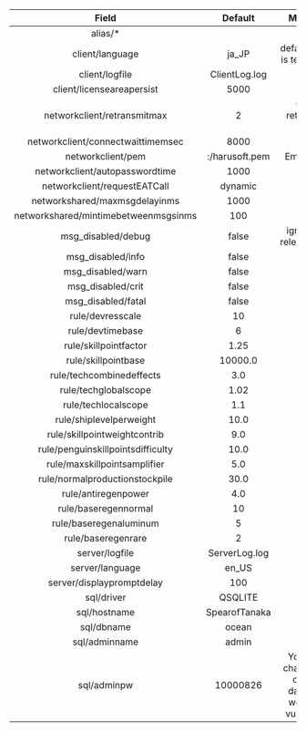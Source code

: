 |                Field                 |    Default     |                          Meaning                          |
| :----------------------------------: | :------------: | :-------------------------------------------------------: |
|               alias/*                |                |                                                           |
|           client/language            |     ja_JP      |                default value is temporary                 |
|            client/logfile            | ClientLog.log  |                                                           |
|      client/licenseareapersist       |      5000      |                                                           |
|     networkclient/retransmitmax      |       2        |                  Client retransmit time                   |
|  networkclient/connectwaittimemsec   |      8000      |                                                           |
|          networkclient/pem           | :/harusoft.pem |                         Embedded                          |
|    networkclient/autopasswordtime    |      1000      |                                                           |
|     networkclient/requestEATCall     |    dynamic     |                                                           |
|    networkshared/maxmsgdelayinms     |      1000      |                                                           |
| networkshared/mintimebetweenmsgsinms |      100       |                                                           |
|          msg_disabled/debug          |     false      |                  ignored in releasemode                   |
|          msg_disabled/info           |     false      |                                                           |
|          msg_disabled/warn           |     false      |                                                           |
|          msg_disabled/crit           |     false      |                                                           |
|          msg_disabled/fatal          |     false      |                                                           |
|           rule/devresscale           |       10       |                                                           |
|           rule/devtimebase           |       6        |                                                           |
|        rule/skillpointfactor         |      1.25      |                                                           |
|         rule/skillpointbase          |    10000.0     |                                                           |
|       rule/techcombinedeffects       |      3.0       |                                                           |
|         rule/techglobalscope         |      1.02      |                                                           |
|         rule/techlocalscope          |      1.1       |                                                           |
|       rule/shiplevelperweight        |      10.0      |                                                           |
|     rule/skillpointweightcontrib     |      9.0       |                                                           |
|  rule/penguinskillpointsdifficulty   |      10.0      |                                                           |
|     rule/maxskillpointsamplifier     |      5.0       |                                                           |
|    rule/normalproductionstockpile    |      30.0      |                                                           |
|         rule/antiregenpower          |      4.0       |                                                           |
|         rule/baseregennormal         |       10       |                                                           |
|        rule/baseregenaluminum        |       5        |                                                           |
|          rule/baseregenrare          |       2        |                                                           |
|            server/logfile            | ServerLog.log  |                                                           |
|           server/language            |     en_US      |                                                           |
|      server/displaypromptdelay       |      100       |                                                           |
|              sql/driver              |    QSQLITE     |                                                           |
|             sql/hostname             | SpearofTanaka  |                                                           |
|              sql/dbname              |     ocean      |                                                           |
|            sql/adminname             |     admin      |                                                           |
|             sql/adminpw              |    10000826    | You must change this or your database would be vulnerable |